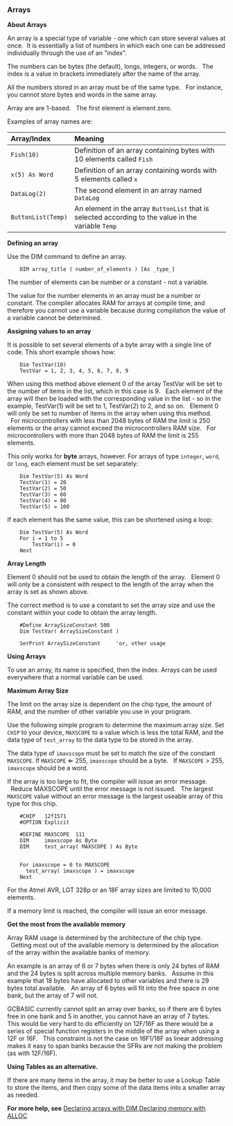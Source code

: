 <div class="section">

<div class="titlepage">

<div>

<div>

### <span id="arrays"></span>Arrays

</div>

</div>

</div>

<span class="strong">**About Arrays**</span>

An array is a special type of variable - one which can store several
values at once.  It is essentially a list of numbers in which each one
can be addressed individually through the use of an "index".

The numbers can be bytes (the default), longs, integers, or words.   The
index is a value in brackets immediately after the name of the array.

All the numbers stored in an array must be of the same type.   For
instance, you cannot store bytes and words in the same array.

Array are are 1-based.   The first element is element zero.

Examples of array names are:

<div class="informaltable">

| <span class="strong">**Array/Index**</span> | <span class="strong">**Meaning**</span>                                                             |
|:--------------------------------------------|:----------------------------------------------------------------------------------------------------|
| `Fish(10)`                                  | Definition of an array containing bytes with 10 elements called `Fish`                              |
| `x(5) As Word`                              | Definition of an array containing words with 5 elements called `x`                                  |
| `DataLog(2)`                                | The second element in an array named `DataLog`                                                      |
| `ButtonList(Temp)`                          | An element in the array `ButtonList` that is selected according to the value in the variable `Temp` |

</div>

<span class="strong">**Defining an array**</span>

Use the DIM command to define an array.

``` screen
    DIM array_title ( number_of_elements ) [As _type_]
```

The number of elements can be number or a constant - not a variable.

The value for the number elements in an array must be a number or
constant. The compiler allocates RAM for arrays at compile time, and
therefore you cannot use a variable because during compilation the value
of a variable cannot be determined.

<span class="strong">**Assigning values to an array**</span>

It is possible to set several elements of a byte array with a single
line of code. This short example shows how:

``` screen
    Dim TestVar(10)
    TestVar = 1, 2, 3, 4, 5, 6, 7, 8, 9
```

When using this method above element 0 of the array TestVar will be set
to the number of items in the list, which in this case is 9.   Each
element of the array will then be loaded with the corresponding value in
the list - so in the example, TestVar(1) will be set to 1, TestVar(2) to
2, and so on.   Element 0 will only be set to number of items in the
array when using this method.   For microcontrollers with less than 2048
bytes of RAM the limit is 250 elements or the array cannot exceed the
microcontrollers RAM size.   For microcontrollers with more than 2048
bytes of RAM the limit is 255 elements.

This only works for <span class="strong">**byte**</span> arrays,
however. For arrays of type `integer`, `word`, or `long`, each element
must be set separately:

``` screen
    Dim TestVar(5) As Word
    TestVar(1) = 20
    TestVar(2) = 50
    TestVar(3) = 60
    TestVar(4) = 80
    TestVar(5) = 100
```

If each element has the same value, this can be shortened using a loop:

``` screen
    Dim TestVar(5) As Word
    For i = 1 to 5
        TestVar(i) = 0
    Next
```

<span class="strong">**Array Length**</span>

Element 0 should not be used to obtain the length of the array.  
Element 0 will only be a consistent with respect to the length of the
array when the array is set as shown above.

The correct method is to use a constant to set the array size and use
the constant within your code to obtain the array length.

``` screen
    #Define ArraySizeConstant 500
    Dim TestVar( ArraySizeConstant )

    SerPrint ArraySizeConstant     'or, other usage
```

<span class="strong">**Using Arrays**</span>

To use an array, its name is specified, then the index. Arrays can be
used everywhere that a normal variable can be used.

<span class="strong">**Maximum Array Size**</span>

The limit on the array size is dependent on the chip type, the amount of
RAM, and the number of other variable you use in your program.

Use the following simple program to determine the maximum array size.
Set `CHIP` to your device, `MAXSCOPE` to a value which is less the total
RAM, and the data type of `test_array` to the data type to be stored in
the array.

The data type of `imaxscope` must be set to match the size of the
constant `MAXSCOPE`. If `MAXSCOPE` ⇐ 255, `imaxscope` should be a
byte.   If `MAXSCOPE` &gt; 255, `imaxscope` should be a word.

If the array is too large to fit, the compiler will issue an error
message.   Reduce MAXSCOPE until the error message is not issued.   The
largest `MAXSCOPE` value without an error message is the largest useable
array of this type for this chip.

``` screen
    #CHIP   12f1571
    #OPTION Explicit

    #DEFINE MAXSCOPE  111
    DIM     imaxscope As Byte
    DIM     test_array( MAXSCOPE ) As Byte


    For imaxscope = 0 to MAXSCOPE
      test_array( imaxscope ) = imaxscope
    Next
```

For the Atmel AVR, LGT 328p or an 18F array sizes are limited to 10,000
elements.

If a memory limit is reached, the compiler will issue an error message.

<span class="strong">**Get the most from the available memory**</span>

Array RAM usage is determined by the architecture of the chip type.
  Getting most out of the available memory is determined by the
allocation of the array within the available banks of memory.

An example is an array of 6 or 7 bytes when there is only 24 bytes of
RAM and the 24 bytes is split across multiple memory banks.   Assume in
this example that 18 bytes have allocated to other variables and there
is 29 bytes total available.   An array of 6 bytes will fit into the
free space in one bank, but the array of 7 will not.

GCBASIC currently cannot split an array over banks, so if there are 6
bytes free in one bank and 5 in another, you cannot have an array of 7
bytes.    This would be very hard to do efficiently on 12F/16F as there
would be a series of special function registers in the middle of the
array when using a 12F or 16F.   This constraint is not the case on
16F1/18F as linear addressing makes it easy to span banks because the
SFRs are not making the problem (as with 12F/16F).

<span class="strong">**Using Tables as an alternative.**</span>

If there are many items in the array, it may be better to use a Lookup
Table to store the items, and then copy some of the data items into a
smaller array as needed.

<span class="strong">**For more help, see**</span>
<a href="dim" class="link" title="Dim">Declaring arrays with DIM</a>,<a href="alloc" class="link" title="Alloc">Declaring memory with ALLOC</a>

</div>
